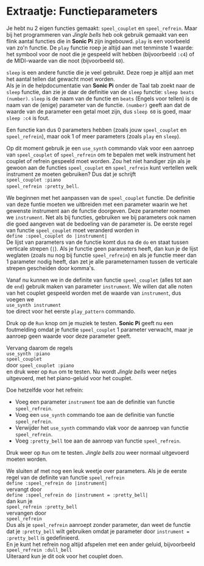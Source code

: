 # Extraatje: Functieparameters

Je hebt nu 2 eigen functies gemaakt: `speel_couplet` en `speel_refrein`. Maar bij het programmeren van *Jingle bells* heb ook gebruik gemaakt van een flink aantal functies die in **Sonic Pi** zijn ingebouwd. `play` is een voorbeeld van zo'n functie. De `play` functie roep je altijd aan met tenminste 1 waarde: het symbool voor de noot die je gespeeld wilt hebben (bijvoorbeeld `:c4`) of de MIDI-waarde van die noot (bijvoorbeeld `60`).

`sleep` is een andere functie die je veel gebruikt. Deze roep je altijd aan met het aantal tellen dat gewacht moet worden.  
Als je in de helpdocumentatie van **Sonic Pi** onder de Taal tab zoekt naar de `sleep` functie, dan zie je daar de definitie van de `sleep` functie: `sleep beats (number)`. `sleep` is de naam van de functie en `beats` (Engels voor tellen) is de naam van de (enige) parameter van de functie. `(number)` geeft aan dat de waarde van de parameter een getal moet zijn, dus `sleep 60` is goed, maar `sleep :c4` is fout.

Een functie kan dus 0 parameters hebben (zoals jouw `speel_couplet` en `speel_refrein`), maar ook 1 of meer parameters (zoals `play` en `sleep`).

Op dit moment gebruik je een `use_synth` commando vlak voor een aanroep van `speel_couplet` of `speel_refrein` om te bepalen met welk instrument het couplet of refrein gespeeld moet worden. Zou het niet handiger zijn als je gewoon aan de functies `speel_couplet` en `speel_refrein` kunt vertellen welk instrument ze moeten gebruiken? Dus dat je schrijft  
`speel_couplet :piano`  
`speel_refrein :pretty_bell`.

We beginnen met het aanpassen van de `speel_couplet` functie. De definitie van deze funtie moeten we uitbreiden met een parameter waarin we het gewenste instrument aan de functie doorgeven. Deze parameter noemen we `instrument`. Net als bij functies, gebruiken we bij parameters ook namen die goed aangeven wat de bedoeling van de parameter is. De eerste regel van functie `speel_couplet` moet veranderd worden in  
`define :speel_couplet do |instrument|`  
De lijst van parameters van de functie komt dus na de `do` en staat tussen verticale strepen (`|`). Als je functie geen parameters heeft, dan kun je de lijst weglaten (zoals nu nog bij functie `speel_refrein`) en als je functie meer dan 1 parameter nodig heeft, dan zet je alle parameternamen tussen de verticale strepen gescheiden door komma's.

Vanaf nu kunnen we in de definite van functie `speel_couplet` (alles tot aan de `end`) gebruik maken van parameter `instrument`. We willen dat alle noten van het couplet gespeeld worden met de waarde van `instrument`, dus voegen we  
`use_synth instrument`  
toe direct voor het eerste `play_pattern` commando.

Druk op de `Run` knop om je muziek te testen. **Sonic Pi** geeft nu een foutmelding omdat je functie `speel_couplet` 1 parameter verwacht, maar je aanroep geen waarde voor deze parameter geeft.

Vervang daarom de regels  
`use_synth :piano`  
`speel_couplet`  
door
`speel_couplet :piano`  
en druk weer op `Run` om te testen. Nu wordt *Jingle bells* weer netjes uitgevoerd, met het piano-geluid voor het couplet.

Doe hetzelfde voor het refrein:
* Voeg een parameter `instrument` toe aan de definitie van functie `speel_refrein`.
* Voeg een `use_synth` commando toe aan de definitie van functie `speel_refrein`.
* Verwijder het `use_synth` commando vlak voor de aanroep van functie `speel_refrein`.
* Voeg `:pretty_bell` toe aan de aanroep van functie `speel_refrein`.

Druk weer op `Run` om te testen. *Jingle bells* zou weer normaal uitgevoerd moeten worden.

We sluiten af met nog een leuk weetje over parameters. Als je de eerste regel van de definite van functie `speel_refrein`  
`define :speel_refrein do |instrument|`  
vervangt door  
`define :speel_refrein do |instrument = :pretty_bell|`  
dan kun je  
`speel_refrein :pretty_bell`  
vervangen door  
`speel_refrein`  
Dus als je `speel_refrein` aanroept zonder parameter, dan weet de functie dat je `:pretty_bell` wilt gebruiken omdat je parameter door `instrument = :pretty_bell` is gedefinieerd.  
En je kunt het refrein nog altijd afspelen met een ander geluid, bijvoorbeeld  
`speel_refrein :dull_bell`  
Uiteraard kun je dit ook voor het couplet doen.
